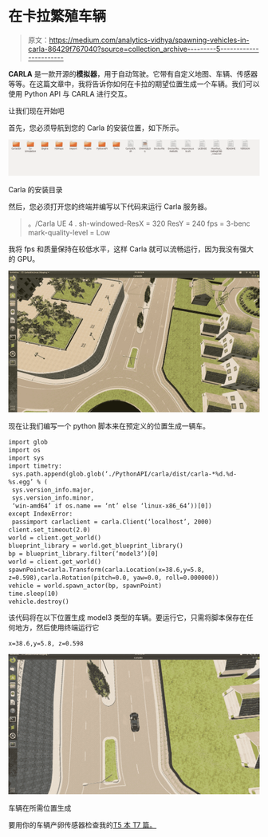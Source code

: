 # 在卡拉繁殖车辆

> 原文：<https://medium.com/analytics-vidhya/spawning-vehicles-in-carla-86429f767040?source=collection_archive---------5----------------------->

**CARLA** 是一款开源的**模拟器**，用于自动驾驶。它带有自定义地图、车辆、传感器等等。在这篇文章中，我将告诉你如何在卡拉的期望位置生成一个车辆。我们可以使用 Python API 与 CARLA 进行交互。

让我们现在开始吧

首先，您必须导航到您的 Carla 的安装位置，如下所示。

![](img/20f9416d2acf97160a214c5195fbcfa3.png)

Carla 的安装目录

然后，您必须打开您的终端并编写以下代码来运行 Carla 服务器。

> 。/Carla UE 4 . sh-windowed-ResX = 320 ResY = 240 fps = 3-benc mark-quality-level = Low

我将 fps 和质量保持在较低水平，这样 Carla 就可以流畅运行，因为我没有强大的 GPU。

![](img/413c5eb393e150796698d375bb5d65d6.png)

现在让我们编写一个 python 脚本来在预定义的位置生成一辆车。

```
import glob
import os
import sys
import timetry:
 sys.path.append(glob.glob(‘./PythonAPI/carla/dist/carla-*%d.%d-%s.egg’ % (
 sys.version_info.major,
 sys.version_info.minor,
 ‘win-amd64’ if os.name == ‘nt’ else ‘linux-x86_64’))[0])
except IndexError:
 passimport carlaclient = carla.Client(‘localhost’, 2000)
client.set_timeout(2.0)
world = client.get_world()
blueprint_library = world.get_blueprint_library()
bp = blueprint_library.filter(‘model3’)[0]
world = client.get_world()
spawnPoint=carla.Transform(carla.Location(x=38.6,y=5.8, z=0.598),carla.Rotation(pitch=0.0, yaw=0.0, roll=0.000000))
vehicle = world.spawn_actor(bp, spawnPoint)
time.sleep(10)
vehicle.destroy()
```

该代码将在以下位置生成 model3 类型的车辆。要运行它，只需将脚本保存在任何地方，然后使用终端运行它

```
x=38.6,y=5.8, z=0.598
```

![](img/8b6f304a82d94c30a98f4d4828a0da98.png)

车辆在所需位置生成

要用你的车辆产卵传感器检查我的[T5 本 T7 篇。](/me/stats/post/aa66af359caa)